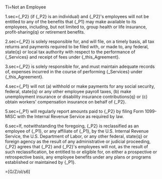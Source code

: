 Ti=Not an Employee

1.sec={_P2} (if {_P2} is an individual) and {_P2}'s employees will not be entitled to any of the benefits that {_P1} may make available to its employees, including, but not limited to, group health or life insurance, profit-sharing{q} or retirement benefits.

2.sec={_P2} is solely responsible for, and will file, on a timely basis, all tax returns and payments required to be filed with, or made to, any federal, state{q} or local tax authority with respect to the performance of {_Services} and receipt of fees under {_this_Agreement}.

3.sec={_P2} is solely responsible for, and must maintain adequate records of, expenses incurred in the course of performing {_Services} under {_this_Agreement}.

4.sec={_P1} will not (a) withhold or make payments for any social security, federal, state{q} or any other employee payroll taxes, (b) make unemployment insurance or disability insurance contributions{q} or (c) obtain workers' compensation insurance on behalf of {_P2}.

5.sec={_P1} will regularly report amounts paid to {_P2} by filing Form 1099-MISC with the Internal Revenue Service as required by law.

6.sec=If, notwithstanding the foregoing, {_P2} is reclassified as an employee of {_P1}, or any affiliate of {_P1}, by the U.S. Internal Revenue Service, the U.S. Department of Labor, or any other federal, state{q} or foreign agency as the result of any administrative or judicial proceeding, {_P2} agrees that {_P2} and {_P2}'s employees will not, as the result of such reclassification, be entitled to or eligible for, on either a prospective or retrospective basis, any employee benefits under any plans or programs established or maintained by {_P1}.

=[G/Z/ol/s6]